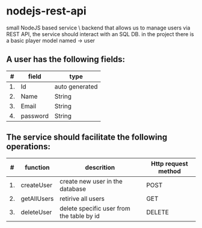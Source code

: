 # nodejs-rest-api
small NodeJS based service \ backend that allows us to manage users via REST API, the service should interact with an SQL DB.
in the project there is a basic player model named -> user

## A user has the following fields:


|#   |   field  |  type         |
|----|----------|----------------
| 1. |	Id     | auto generated |
| 2. |	Name   | String         |
| 3. |	Email  | String         |
| 4. |	password | String       |


## The service should facilitate the following operations:

| # | function | descrition | Http request method|
|---|----------|------------|----|
| 1. | createUser | create new user in the database | POST
| 2. | getAllUsers | retirive all users | GET |
| 3. | deleteUser | delete specific user from the table by id |DELETE|
